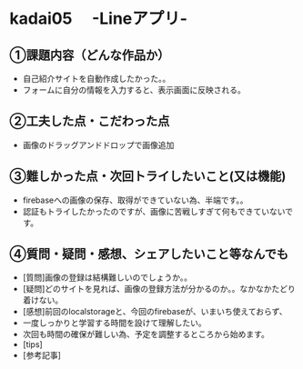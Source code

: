 # kadai05　 -Lineアプリ-

## ①課題内容（どんな作品か）
- 自己紹介サイトを自動作成したかった。。
- フォームに自分の情報を入力すると、表示画面に反映される。

## ②工夫した点・こだわった点
- 画像のドラッグアンドドロップで画像追加

## ③難しかった点・次回トライしたいこと(又は機能)
- firebaseへの画像の保存、取得ができていない為、半端です。。
- 認証もトライしたかったのですが、画像に苦戦しすぎて何もできていないです。

## ④質問・疑問・感想、シェアしたいこと等なんでも
- [質問]画像の登録は結構難しいのでしょうか。。
- [疑問]どのサイトを見れば、画像の登録方法が分かるのか。。なかなかたどり着けない。
- [感想]前回のlocalstorageと、今回のfirebaseが、いまいち使えておらず、
- 一度しっかりと学習する時間を設けて理解したい。
- 次回も時間の確保が難しい為、予定を調整するところから始めます。
- [tips]
- [参考記事]

